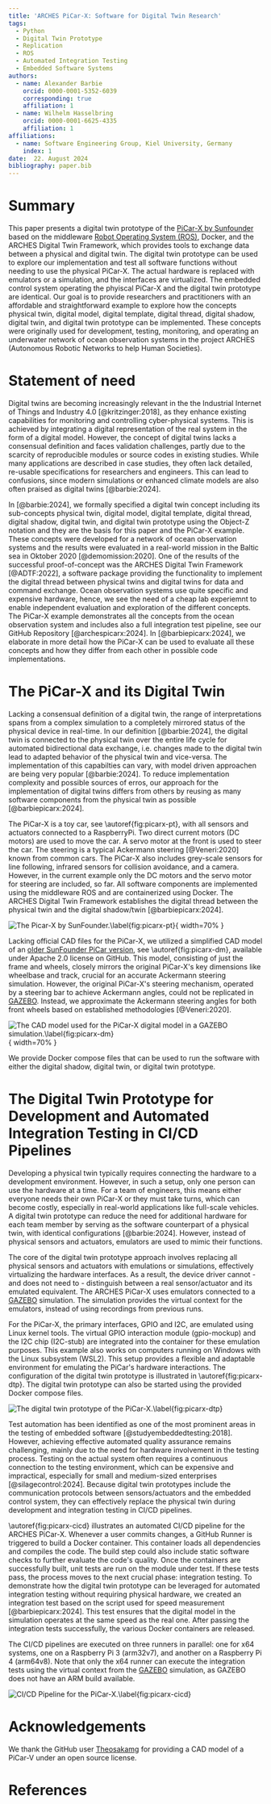 ```yaml
---
title: 'ARCHES PiCar-X: Software for Digital Twin Research'
tags:
  - Python
  - Digital Twin Prototype
  - Replication
  - ROS
  - Automated Integration Testing
  - Embedded Software Systems
authors:
  - name: Alexander Barbie
    orcid: 0000-0001-5352-6039
    corresponding: true
    affiliation: 1
  - name: Wilhelm Hasselbring
    orcid: 0000-0001-6625-4335
    affiliation: 1
affiliations:
  - name: Software Engineering Group, Kiel University, Germany
    index: 1
date:  22. August 2024
bibliography: paper.bib
---
```


# Summary
This paper presents a digital twin prototype of the [PiCar-X by Sunfounder](https://www.sunfounder.com/products/picar-x) based on the middleware [Robot Operating System (ROS)](https://ros.org), Docker, and the ARCHES Digital Twin Framework, which provides tools to exchange data between a physical and digital twin. The digital twin prototype can be used to explore our implementation and test all software functions without needing to use the physical PiCar-X. The actual hardware is replaced with emulators or a simulation, and the interfaces are virtualized. The embedded control system operating the phyiscal PiCar-X and the digital twin prototype are identical. Our goal is to provide researchers and practitioners with an affordable and straightforward example to explore how the concepts physical twin, digital model, digital template, digital thread, digital shadow, digital twin, and digital twin prototype can be implemented. These concepts were originally used for development, testing, monitoring, and operating an underwater network of ocean observation systems in the project ARCHES (Autonomous Robotic Networks to help Human Societies).

# Statement of need
Digital twins are becoming increasingly relevant in the the Industrial Internet of Things and Industry 4.0 [@kritzinger:2018], as they enhance existing capabilities for monitoring and controlling cyber-physical systems. This is achieved by integrating a digital representation of the real system in the form of a digital model. However, the concept of digital twins lacks a consensual definition and faces validation challenges, partly due to the scarcity of reproducible modules or source codes in existing studies. While many applications are described in case studies, they often lack detailed, re-usable specifications for researchers and engineers. This can lead to confusions, since modern simulations or enhanced climate models are also often praised as digital twins [@barbie:2024].

In [@barbie:2024], we formally specified a digital twin concept including its sub-concepts physical twin, digital model, digital template, digital thread, digital shadow, digital twin, and digital twin prototype using the Object-Z notation and they are the basis for this paper and the PiCar-X example. These concepts were developed for a network of ocean observation systems and the results were evaluated in a real-world mission in the Baltic sea in Oktober 2020 [@demomission:2020]. One of the results of the successful proof-of-concept was the ARCHES Digital Twin Framework [@ADTF:2022], a software package providing the functionality to implement the digital thread between physical twins and digital twins for data and command exchange.
Ocean observation systems use quite specific and expensive hardware, hence, we see the need of a cheap lab experiemnt to enable independent evaluation and exploration of the different concepts. The PiCar-X example demonstrates all the concepts from the ocean observation system and includes also a full integration test pipeline, see our GitHub Repository [@archespicarx:2024]. In [@barbiepicarx:2024], we elaborate in more detail how the PiCar-X can be used to evaluate all these concepts and how they differ from each other in possible code implementations.


# The PiCar-X and its Digital Twin
Lacking a consensual definition of a digital twin, the range of interpretations spans from a complex simulation to a completely mirrored status of the physical device in real-time. In our definition [@barbie:2024], the digital twin is connected to the physical twin over the entire life cycle for automated bidirectional data exchange, i.e. changes made to the digital twin lead to adapted behavior of the physical twin and vice-versa. The implementation of this capabilties can vary, with model driven approachen are being very popular [@barbie:2024]. To reduce implementation complexity and possible sources of erros, our approach for the implementation of digital twins differs from others by reusing as many software components from the physical twin as possible [@barbiepicarx:2024].

The PiCar-X is a toy car, see \autoref{fig:picarx-pt}, with all sensors and actuators connected to a RaspberryPi. Two direct current motors (DC motors) are used to move the car. A servo motor at the front is used to steer the car. The steering is a typical Ackermann steering [@Veneri:2020] known from common cars. The PiCar-X also includes grey-scale sensors for line following, infrared sensors for collision avoidance, and a camera. However, in the current example only the DC motors and the servo motor for steering are included, so far. All software components are implemented using the middleware ROS and are containerized using Docker. The ARCHES Digital Twin Framework establishes the digital thread between the physical twin and the digital shadow/twin [@barbiepicarx:2024].

![The Picar-X by SunFounder.\label{fig:picarx-pt}](./img/picarx-pt.jpg){ width=70% }

Lacking official CAD files for the PiCar-X, we utilized a simplified CAD model of an [older SunFounder PiCar version](https://github.com/Theosakamg/PiCar_Hardware), see \autoref{fig:picarx-dm}, available under Apache 2.0 license on GitHub. This model, consisting of just the frame and wheels, closely mirrors the original PiCar-X's key dimensions like wheelbase and track, crucial for an accurate Ackermann steering simulation. However, the original PiCar-X's steering mechanism, operated by a steering bar to achieve Ackermann angles, could not be replicated in [GAZEBO](https://gazebosim.org/). Instead, we approximate the Ackermann steering angles for both front wheels based on established methodologies [@Veneri:2020].

![The CAD model used for the PiCar-X digital model in a GAZEBO simulation.\label{fig:picarx-dm}](./img/picarx-dm.jpg){ width=70% }

We provide Docker compose files that can be used to run the software with either the digital shadow, digital twin, or digital twin prototype.

# The Digital Twin Prototype for Development and Automated Integration Testing in CI/CD Pipelines
Developing a physical twin typically requires connecting the hardware to a development environment. However, in such a setup, only one person can use the hardware at a time. For a team of engineers, this means either everyone needs their own PiCar-X or they must take turns, which can become costly, especially in real-world applications like full-scale vehicles.
A digital twin prototype can reduce the need for additional hardware for each team member by serving as the software counterpart of a physical twin, with identical configurations [@barbie:2024]. However, instead of physical sensors and actuators, emulators are used to mimic their functions. 

The core of the digital twin prototype approach involves replacing all physical sensors and actuators with emulations or simulations, effectively virtualizing the hardware interfaces. As a result, the device driver cannot - and does not need to - distinguish between a real sensor/actuator and its emulated equivalent. The ARCHES PiCar-X uses emulators connected to a [GAZEBO](https://gazebosim.org/) simulation. The simulation provides the virtual context for the emulators, instead of using recordings from previous runs.

For the PiCar-X, the primary interfaces, GPIO and I2C, are emulated using Linux kernel tools. The virtual GPIO interaction module (gpio-mockup) and the I2C chip (I2C-stub) are integrated into the container for these emulation purposes. This example also works on computers running on Windows with the Linux subsystem (WSL2). This setup provides a flexible and adaptable environment for emulating the PiCar's hardware interactions. The configuration of the digital twin prototype is illustrated in \autoref{fig:picarx-dtp}. The digital twin prototype can also be started using the provided Docker compose files.

![The digital twin prototype of the PiCar-X.\label{fig:picarx-dtp}](./img/picarx-dtp.jpg)

Test automation has been identified as one of the most prominent areas in the testing of embedded software [@studyembeddedtesting:2018]. However, achieving effective automated quality assurance remains challenging, mainly due to the need for hardware involvement in the testing process. Testing on the actual system often requires a continuous connection to the testing environment, which can be expensive and impractical, especially for small and medium-sized enterprises [@silagecontrol:2024]. Because digital twin prototypes include the communication protocols between sensors/actuators and the embedded control system, they can effectively replace the physical twin during development and integration testing in CI/CD pipelines.

\autoref{fig:picarx-cicd} illustrates an automated CI/CD pipeline for the ARCHES PiCar-X. Whenever a user commits changes, a GitHub Runner is triggered to build a Docker container. This container loads all dependencies and compiles the code. The build step could also include static software checks to further evaluate the code's quality. Once the containers are successfully built, unit tests are run on the module under test. If these tests pass, the process moves to the next crucial phase: integration testing.
To demonstrate how the digital twin prototype can be leveraged for automated integration testing without requiring physical hardware, we created an integration test based on the script used for speed measurement [@barbiepicarx:2024]. This test ensures that the digital model in the simulation operates at the same speed as the real one. After passing the integration tests successfully, the various Docker containers are released.

The CI/CD pipelines are executed on three runners in parallel: one for x64 systems, one on a Raspberry Pi 3 (arm32v7), and another on a Raspberry Pi 4 (arm64v8). Note that only the x64 runner can execute the integration tests using the virtual context from the [GAZEBO](https://gazebosim.org/) simulation, as GAZEBO does not have an ARM build available.

![CI/CD Pipeline for the PiCar-X.\label{fig:picarx-cicd}](./img/picarx-cicd.jpg)


# Acknowledgements
We thank the GitHub user [Theosakamg]((https://github.com/Theosakamg)) for providing a CAD model of a PiCar-V under an open source license.


# References
